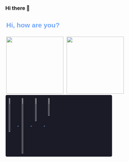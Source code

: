 ### Hi there 👋

<!-- Gabriel-bits -->
<!-- ![Anurag's GitHub stats](https://github-readme-stats.vercel.app/api?username=Gabriel-bits&show_icons=true&theme=tokyonight)

[![Top Langs](https://github-readme-stats.vercel.app/api/top-langs/?username=Gabriel-bits&theme=tokyonight)](https://github.com/anuraghazra/github-readme-stats) -->
<h2 style="
    font-family: Arial, Helvetica, sans-serif; 
    color: #70A4FC; 
    padding: 3px;">
    Hi, how are you?
</h2>
<div id="status" style="display: inline-block;">
    <img height="180cm" style="padding: 3px;" src="https://github-readme-stats.vercel.app/api?username=Gabriel-bits&show_icons=true&theme=tokyonight">
    <img height="180cm" style="padding: 3px;" src="https://github-readme-stats.vercel.app/api/top-langs/?username=Gabriel-bits&theme=tokyonight">

</div>
<div id="linguagens_framework" style="
    display: inline-flex; 
    border-radius: 5px;
    border: #E4E2E2 solid 0.5mm;
    background-color: #1A1B27; 
    ">
    <img src="https://cdn.jsdelivr.net/gh/devicons/devicon/icons/python/python-original.svg" alt="python" style="width: 5%; padding: 10px;">
    <h4 style="align-self: center; color: #70A4FC; font-family: Arial;">-</h4>
    <img src="https://cdn.jsdelivr.net/gh/devicons/devicon/icons/javascript/javascript-original.svg" alt="javascript" style="width: 5%; padding: 10px;">
    <h4 style="align-self: center; color: #70A4FC; font-family: Arial;">-</h4>
    <img src="https://cdn.jsdelivr.net/gh/devicons/devicon/icons/html5/html5-plain.svg" alt="html" style="width: 5%; padding: 10px;">
    <h4 style="align-self: center; color: #70A4FC; font-family: Arial;">-</h4>
    <img src="https://cdn.jsdelivr.net/gh/devicons/devicon/icons/css3/css3-plain.svg" alt="css" style="width: 5%; padding: 10px;">

</div>
